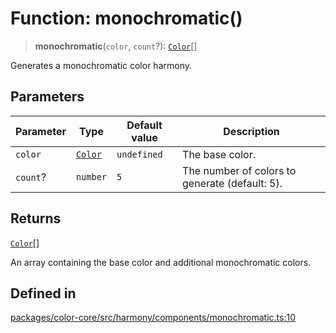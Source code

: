 # Function: monochromatic()

> **monochromatic**(`color`, `count`?): [`Color`](../classes/Color.md)[]

Generates a monochromatic color harmony.

## Parameters

| Parameter | Type | Default value | Description |
| ------ | ------ | ------ | ------ |
| `color` | [`Color`](../classes/Color.md) | `undefined` | The base color. |
| `count`? | `number` | `5` | The number of colors to generate (default: 5). |

## Returns

[`Color`](../classes/Color.md)[]

An array containing the base color and additional monochromatic colors.

## Defined in

[packages/color-core/src/harmony/components/monochromatic.ts:10](https://github.com/iamlite/color-core-mono-test/blob/d94d70fcd3b8bc32b54a8388048088ead1ff133f/packages/color-core/src/harmony/components/monochromatic.ts#L10)
